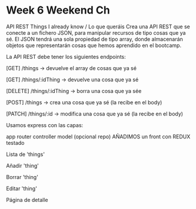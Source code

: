 # Week 6 Weekend Ch

API REST Things I already know / Lo que queráis
Crea una API REST que se conecte a un fichero JSON, para manipular recursos de tipo cosas que ya sé. El JSON tendrá una sola propiedad de tipo array, donde almacenarán objetos que representarán cosas que hemos aprendido en el bootcamp.

La API REST debe tener los siguientes endpoints:

[GET] /things -> devuelve el array de cosas que ya sé

[GET] /things/:idThing -> devuelve una cosa que ya sé

[DELETE] /things/:idThing -> borra una cosa que ya sée

[POST] /things -> crea una cosa que ya sé (la recibe en el body)

[PATCH] /things/:id -> modifica una cosa que ya sé (la recibe en el body)

Usamos express con las capas:

app
router
controller
model
(opcional repo)
AÑADIMOS un front con REDUX testado

Lista de 'things'

Añadir 'thing'

Borrar 'thing'

Editar 'thing'

Página de detalle
